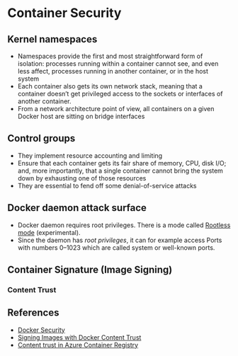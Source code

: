 # Container Security 

## Kernel namespaces 

- Namespaces provide the first and most straightforward form of isolation: processes running within a container cannot see, and even less affect, processes running in another container, or in the host system
- Each container also gets its own network stack, meaning that a container doesn’t get privileged access to the sockets or interfaces of another container.
- From a network architecture point of view, all containers on a given Docker host are sitting on bridge interfaces

## Control groups 

- They implement resource accounting and limiting 
- Ensure that each container gets its fair share of memory, CPU, disk I/O; and, more importantly, that a single container cannot bring the system down by exhausting one of those resources
- They are essential to fend off some denial-of-service attacks

## Docker daemon attack surface 

- Docker daemon requires root privileges. There is a mode called [Rootless mode](https://docs.docker.com/engine/security/rootless/) (experimental).
- Since the daemon has *root privileges*, it can for example access Ports with numbers 0–1023 which are called system or well-known ports.

## Container Signature (Image Signing)

### Content Trust



## References

- [Docker Security](https://docs.docker.com/engine/security/security/)
- [Signing Images with Docker Content Trust](https://docs.docker.com/engine/security/trust/content_trust/)
- [Content trust in Azure Container Registry](https://docs.microsoft.com/en-us/azure/container-registry/container-registry-content-trust)
